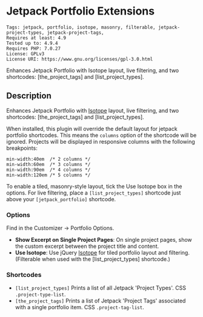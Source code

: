 # Jetpack Portfolio Extensions
    Tags: jetpack, portfolio, isotope, masonry, filterable, jetpack-project-types, jetpack-project-tags,
    Requires at least: 4.9
    Tested up to: 4.9.4
    Requires PHP: 7.0.27
    License: GPLv3
    License URI: https://www.gnu.org/licenses/gpl-3.0.html

Enhances Jetpack Portfolio with Isotope layout, live filtering, and two shortcodes: [the_project_tags] and [list_project_types].

## Description

Enhances Jetpack Portfolio with [Isotope](https://isotope.metafizzy.co) layout, live filtering,  and two shortcodes: [the_project_tags] and [list_project_types].

When installed, this plugin will override the default layout for jetpack portfolio shortcodes. This means the `columns` option of the shortcode will be ignored. Projects will be displayed in responsive columns with the following breakpoints:

    min-width:40em  /* 2 columns */
    min-width:60em  /* 3 columns */
    min-width:90em  /* 4 columns */
    min-width:120em /* 5 columns */

To enable a tiled, masonry-style layout, tick the Use Isotope box in the options. For live filtering, place a `[list_project_types]` shortcode just above your `[jetpack_portfolio]` shortcode.

### Options

Find in the Customizer -> Portfolio Options.

- **Show Excerpt on Single Project Pages**: On single project pages, show the custom excerpt between the project title and content.
- **Use Isotope**: Use jQuery [Isotope](https://isotope.metafizzy.co) for tiled portfolio layout and filtering. (Filterable when used with the [list_project_types] shortcode.)

### Shortcodes

 - `[list_project_types]` Prints a list of all Jetpack 'Project Types'. CSS `.project-type-list`.
 - `[the_project_tags]` Prints a list of Jetpack 'Project Tags' associated with a single portfolio item. CSS `.project-tag-list`.
